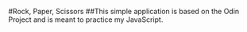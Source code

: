 #Rock, Paper, Scissors
##This simple application is based on the Odin Project and is meant to practice my JavaScript.
